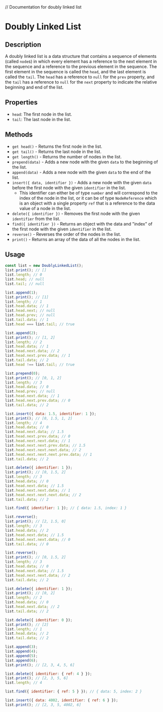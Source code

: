 // Documentation for doubly linked list

# Doubly Linked List

## Description

A doubly linked list is a data structure that contains a sequence of elements (called `node`s) in which every element has a reference to the next element in the sequence and a reference to the previous element in the sequence. The first element in the sequence is called the `head`, and the last element is called the `tail`. The `head` has a reference to `null` for the `prev` property, and the `tail` has a reference to `null` for the `next` property to indicate the relative beginning and end of the list.

## Properties

- `head`: The first node in the list.
- `tail`: The last node in the list.

## Methods

- `get head()` - Returns the first node in the list.
- `get tail()` - Returns the last node in the list.
- `get length()` - Returns the number of nodes in the list.
- `prepend(data)` - Adds a new node with the given `data` to the beginning of the list.
- `append(data)` - Adds a new node with the given `data` to the end of the list.
- `insert({ data, identifier })` - Adds a new node with the given `data` before the first node with the given `identifier` in the list.
  - This identifier can either be of type `number` and will correspond to the index of the node in the list, or it can be of type `NodeReference` which is an object with a single property `ref` that is a reference to the data value of a node in the list.
- `delete({ identifier })` - Removes the first node with the given `identifier` from the list.
- `find({ identifier })` - Returns an object with the data and "index" of the first node with the given `identifier` in the list.
- `reverse()` - Reverses the order of the nodes in the list.
- `print()` - Returns an array of the data of all the nodes in the list.

## Usage

```javascript
const list = new DoublyLinkedList();
list.print(); // []
list.length; // 0
list.head; // null
list.tail; // null
```

```javascript
list.append(1);
list.print(); // [1]
list.length; // 1
list.head.data; // 1
list.head.next; // null
list.head.prev; // null
list.tail.data; // 1
list.head === list.tail; // true
```

```javascript
list.append(2);
list.print(); // [1, 2]
list.length; // 2
list.head.data; // 1
list.head.next.data; // 2
list.head.next.prev.data; // 1
list.tail.data; // 2
list.head !== list.tail; // true
```

```javascript
list.prepend(0);
list.print(); // [0, 1, 2]
list.length; // 3
list.head.data; // 0
list.head.prev; // null
list.head.next.data; // 1
list.head.next.prev.data; // 0
list.tail.data; // 2
```

```javascript
list.insert({ data: 1.5, identifier: 1 });
list.print(); // [0, 1.5, 1, 2]
list.length; // 4
list.head.data; // 0
list.head.next.data; // 1.5
list.head.next.prev.data; // 0
list.head.next.next.data; // 1
list.head.next.next.prev.data; // 1.5
list.head.next.next.next.data; // 2
list.head.next.next.next.prev.data; // 1
list.tail.data; // 2
```

```javascript
list.delete({ identifier: 1 });
list.print(); // [0, 1.5, 2]
list.length; // 3
list.head.data; // 0
list.head.next.data; // 1.5
list.head.next.next.data; // 1
list.head.next.next.next.data; // 2
list.tail.data; // 2
```

```javascript
list.find({ identifier: 1 }); // { data: 1.5, index: 1 }
```

```javascript
list.reverse();
list.print(); // [2, 1.5, 0]
list.length; // 3
list.head.data; // 2
list.head.next.data; // 1.5
list.head.next.next.data; // 0
list.tail.data; // 0
```

```javascript
list.reverse();
list.print(); // [0, 1.5, 2]
list.length; // 3
list.head.data; // 0
list.head.next.data; // 1.5
list.head.next.next.data; // 2
list.tail.data; // 2
```

```javascript
list.delete({ identifier: 1 });
list.print(); // [0, 2]
list.length; // 2
list.head.data; // 0
list.head.next.data; // 2
list.tail.data; // 2
```

```javascript
list.delete({ identifier: 0 });
list.print(); // [2]
list.length; // 1
list.head.data; // 2
list.tail.data; // 2
```

```javascript
list.append(3);
list.append(4);
list.append(5);
list.append(6);
list.print(); // [2, 3, 4, 5, 6]
```

```javascript
list.delete({ identifier: { ref: 4 } });
list.print(); // [2, 3, 5, 6]
list.length; // 4
```

```javascript
list.find({ identifier: { ref: 5 } }); // { data: 5, index: 2 }
```

```javascript
list.insert({ data: 4002, identifier: { ref: 6 } });
list.print(); // [2, 3, 5, 4002, 6]
```
